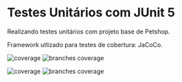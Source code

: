 # Testes Unitários com JUnit 5

Realizando testes unitários com projeto base de Petshop.

Framework utlizado para testes de cobertura: JaCoCo.

![coverage](https://img.shields.io/endpoint?url=https://raw.githubusercontent.com/cicirello/examples-jacoco-badge-generator/main/.github/badges/jacoco.json&style=for-the-badge)
![branches coverage](https://img.shields.io/endpoint?url=https://raw.githubusercontent.com/cicirello/examples-jacoco-badge-generator/main/.github/badges/branches.json&style=for-the-badge)

![coverage](https://img.shields.io/endpoint?url=https://angelovictor.github.io/testes-unitarios-junit5/jacoco.json)
![branches coverage](https://img.shields.io/endpoint?url=https://angelovictor.github.io/testes-unitarios-junit5/branches.json)
